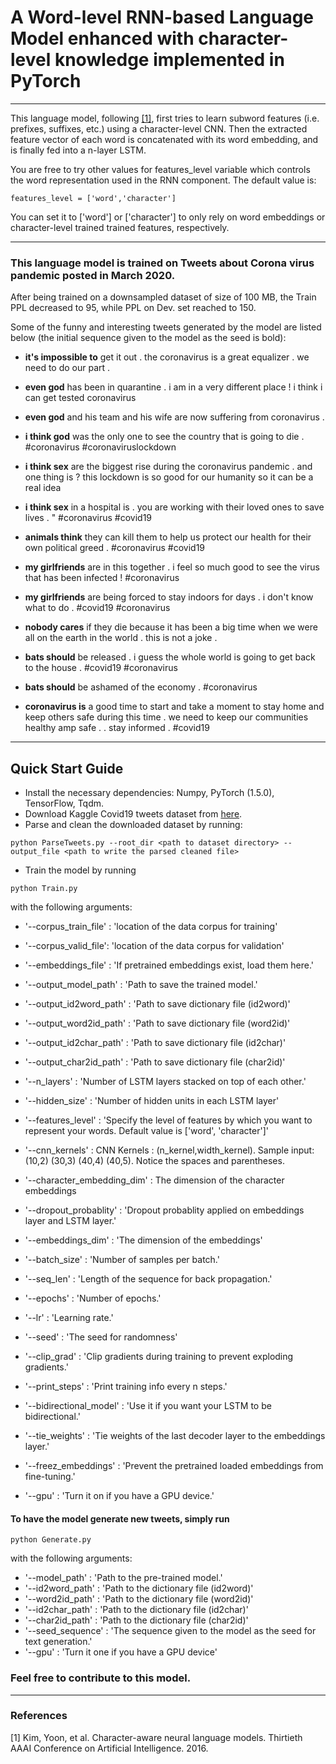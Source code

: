 # A Word-level RNN-based Language Model enhanced with character-level knowledge implemented in PyTorch
---

This language model, following [[1]](#1), first tries to learn subword features (i.e. prefixes, suffixes, etc.) using a character-level CNN. Then the extracted feature vector of each word is concatenated with its word embedding, and is finally fed into a n-layer LSTM.

You are free to try other values for features_level variable which controls the word representation used in the RNN component. The default value is:
```
features_level = ['word','character']
```
You can set it to ['word'] or ['character'] to only rely on word embeddings or character-level trained trained features, respectively.

---
### This language model is trained on Tweets about Corona virus pandemic posted in March 2020.

After being trained on a downsampled dataset of size of 100 MB, the Train PPL decreased to 95, while PPL on Dev. set reached to 150.

Some of the funny and interesting tweets generated by the model are listed below (the initial sequence given to the model as the seed is bold):

* **it's impossible to** get it out . the coronavirus is a great equalizer . we need to do our part .
* **even god** has been in quarantine . i am in a very different place ! i think i can get tested coronavirus
* **even god** and his team and his wife are now suffering from coronavirus .
* **i think god** was the only one to see the country that is going to die . #coronavirus #coronaviruslockdown

* **i think sex** are the biggest rise during the coronavirus pandemic . and one thing is ? this lockdown is so good for our humanity so it can be a real idea
* **i think sex** in a hospital is . you are working with their loved ones to save lives . " #coronavirus #covid19
* **animals think** they can kill them to help us protect our health for their own political greed . #coronavirus #covid19

* **my girlfriends** are in this together . i feel so much good to see the virus that has been infected ! #coronavirus
* **my girlfriends** are being forced to stay indoors for days . i don't know what to do . #covid19 #coronavirus

* **nobody cares** if they die because it has been a big time when we were all on the earth in the world . this is not a joke .
* **bats should** be released . i guess the whole world is going to get back to the house . #covid19 #coronavirus
* **bats should** be ashamed of the economy . #coronavirus
* **coronavirus is** a good time to start and take a moment to stay home and keep others safe during this time . we need to keep our communities healthy amp safe . . stay informed . #covid19


---
## Quick Start Guide
* Install the necessary dependencies: Numpy, PyTorch (1.5.0), TensorFlow, Tqdm.
* Download Kaggle Covid19 tweets dataset from [here](https://www.kaggle.com/smid80/coronavirus-covid19-tweets).
* Parse and clean the downloaded dataset by running:
```
python ParseTweets.py --root_dir <path to dataset directory> --output_file <path to write the parsed cleaned file>
```
* Train the model by running
```
python Train.py
```
with the following arguments:

* '--corpus_train_file' : 'location of the data corpus for training'
* '--corpus_valid_file': 'location of the data corpus for validation'
* '--embeddings_file' : 'If pretrained embeddings exist, load them here.'
* '--output_model_path' : 'Path to save the trained model.'
* '--output_id2word_path' : 'Path to save dictionary file (id2word)'
* '--output_word2id_path' : 'Path to save dictionary file (word2id)'
* '--output_id2char_path' : 'Path to save dictionary file (id2char)'
* '--output_char2id_path' : 'Path to save dictionary file (char2id)'

* '--n_layers' : 'Number of LSTM layers stacked on top of each other.'
* '--hidden_size' : 'Number of hidden units in each LSTM layer'
* '--features_level' : 'Specify the level of features by which you want to represent your words. Default value is ['word', 'character']'
* '--cnn_kernels' : CNN Kernels : (n_kernel,width_kernel). Sample input: (10,2) (30,3) (40,4) (40,5). Notice the spaces and parentheses.
* '--character_embedding_dim' : The dimension of the character embeddings

* '--dropout_probablity' : 'Dropout probablity applied on embeddings layer and LSTM layer.'
* '--embeddings_dim' : 'The dimension of the embeddings'
* '--batch_size' : 'Number of samples per batch.'
* '--seq_len' : 'Length of the sequence for back propagation.'
* '--epochs' : 'Number of epochs.'
* '--lr' : 'Learning rate.'
* '--seed' : 'The seed for randomness'
* '--clip_grad' : 'Clip gradients during training to prevent exploding gradients.'
* '--print_steps' : 'Print training info every n steps.'
* '--bidirectional_model' : 'Use it if you want your LSTM to be bidirectional.'
* '--tie_weights' : 'Tie weights of the last decoder layer to the embeddings layer.'
* '--freez_embeddings' : 'Prevent the pretrained loaded embeddings from fine-tuning.'
* '--gpu' : 'Turn it on if you have a GPU device.'


#### To have the model generate new tweets, simply run
```
python Generate.py
```
with the following arguments:

* '--model_path' : 'Path to the pre-trained model.'
* '--id2word_path' : 'Path to the dictionary file (id2word)'
* '--word2id_path' : 'Path to the dictionary file (word2id)'
* '--id2char_path' : 'Path to the dictionary file (id2char)'
* '--char2id_path' : 'Path to the dictionary file (char2id)'
* '--seed_sequence' : 'The sequence given to the model as the seed for text generation.'
* '--gpu' : 'Turn it one if you have a GPU device'

### Feel free to contribute to this model.

---
### References
<a id="1">[1]</a> 
Kim, Yoon, et al. 
Character-aware neural language models.
Thirtieth AAAI Conference on Artificial Intelligence. 2016.
